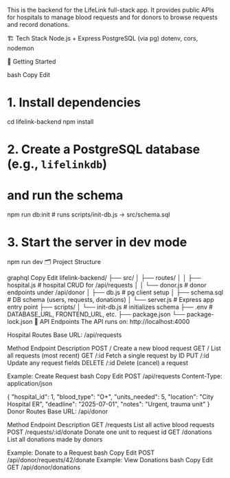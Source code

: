 This is the backend for the LifeLink full-stack app. It provides public APIs for hospitals to manage blood requests and for donors to browse requests and record donations.

🏗️ Tech Stack
Node.js + Express
PostgreSQL (via pg)
dotenv, cors, nodemon

🚀 Getting Started

bash
Copy
Edit
# 1. Install dependencies
cd lifelink-backend
npm install

# 2. Create a PostgreSQL database (e.g., `lifelinkdb`)
#    and run the schema
npm run db:init   # runs scripts/init-db.js → src/schema.sql

# 3. Start the server in dev mode
npm run dev
🗂️ Project Structure

graphql
Copy
Edit
lifelink-backend/
├── src/
│   ├── routes/
│   │   ├── hospital.js      # hospital CRUD for /api/requests
│   │   └── donor.js         # donor endpoints under /api/donor
│   ├── db.js                # pg client setup
│   ├── schema.sql           # DB schema (users, requests, donations)
│   └── server.js            # Express app entry point
├── scripts/
│   └── init-db.js           # initializes schema
├── .env                     # DATABASE_URL, FRONTEND_URL, etc.
├── package.json
└── package-lock.json
📡 API Endpoints
The API runs on: http://localhost:4000

Hospital Routes
Base URL: /api/requests

Method	Endpoint	Description
POST	/	Create a new blood request
GET	/	List all requests (most recent)
GET	/:id	Fetch a single request by ID
PUT	/:id	Update any request fields
DELETE	/:id	Delete (cancel) a request

Example: Create Request
bash
Copy
Edit
POST /api/requests
Content-Type: application/json

{
  "hospital_id": 1,
  "blood_type": "O+",
  "units_needed": 5,
  "location": "City Hospital ER",
  "deadline": "2025-07-01",
  "notes": "Urgent, trauma unit"
}
Donor Routes
Base URL: /api/donor

Method	Endpoint	Description
GET	/requests	List all active blood requests
POST	/requests/:id/donate	Donate one unit to request id
GET	/donations	List all donations made by donors

Example: Donate to a Request
bash
Copy
Edit
POST /api/donor/requests/42/donate
Example: View Donations
bash
Copy
Edit
GET /api/donor/donations
